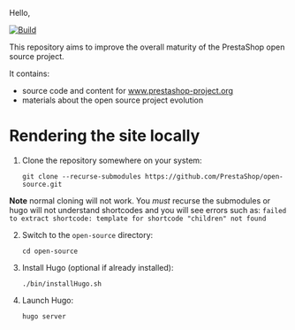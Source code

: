 Hello,

[![Build](https://github.com/PrestaShop/open-source/actions/workflows/build.yml/badge.svg)](https://github.com/PrestaShop/open-source/actions/workflows/build.yml)

This repository aims to improve the overall maturity of the PrestaShop open source project.

It contains:
- source code and content for www.prestashop-project.org
- materials about the open source project evolution

# Rendering the site locally

1. Clone the repository somewhere on your system:
    ```
    git clone --recurse-submodules https://github.com/PrestaShop/open-source.git
    ```

**Note** normal cloning will not work. You _must_ recurse the submodules or hugo will not understand shortcodes and you will see errors such as: 
  `failed to extract shortcode: template for shortcode "children" not found`

2. Switch to the `open-source` directory:
    ```
    cd open-source
    ```

3. Install Hugo (optional if already installed):
    ```
    ./bin/installHugo.sh
    ```

4. Launch Hugo:
    ```
    hugo server
    ```
